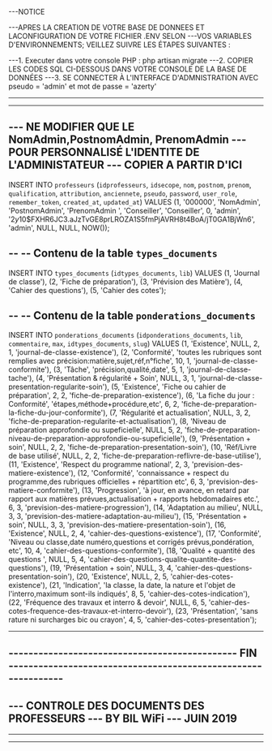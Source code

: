 ---NOTICE

---APRES LA CREATION DE VOTRE BASE DE DONNEES ET LACONFIGURATION DE VOTRE FICHIER .ENV SELON
---VOS VARIABLES D'ENVIRONNEMENTS; VEILLEZ SUIVRE LES ÉTAPES SUIVANTES :

---1. Executer dans votre console PHP : php artisan migrate
---2. COPIER LES CODES SQL CI-DESSOUS DANS VOTRE CONSOLE DE LA BASE DE DONNÉES
---3. SE CONNECTER À L'INTERFACE D'ADMNISTRATION AVEC pseudo = 'admin' et mot de passe = 'azerty'

-------------------------------------------------------------------------------------------------------
---
--- NE MODIFIER QUE LE NomAdmin,PostnomAdmin, PrenomAdmin
--- POUR PERSONNALISÉ L'IDENTITE DE L'ADMINISTATEUR 
--- COPIER A PARTIR D'ICI
---

INSERT INTO `professeurs` (`idprofesseurs`, `idsecope`, `nom`, `postnom`, `prenom`, `qualification`, `attribution`, `anciennete`, `pseudo`, `password`, `user_role`, `remember_token`, `created_at`, `updated_at`) VALUES
(1, '000000', 'NomAdmin', 'PostnomAdmin', 'PrenomAdmin ', 'Conseiller', 'Conseiller', 0, 'admin', '$2y$10$FXHR6JC3.aJzTvGE8prLROZA1S5fmPjAVRH8t4BoA/jT0GA1BjWn6', 'admin', NULL, NULL, NOW());


--
-- Contenu de la table `types_documents`
--

INSERT INTO `types_documents` (`idtypes_documents`, `lib`) VALUES
(1, 'Journal de classe'),
(2, 'Fiche de préparation'),
(3, 'Prévision des Matière'),
(4, 'Cahier des questions'),
(5, 'Cahier des cotes');

--
-- Contenu de la table `ponderations_documents`
--

INSERT INTO `ponderations_documents` (`idponderations_documents`, `lib`, `commentaire`, `max`, `idtypes_documents`, `slug`) VALUES
(1, 'Existence', NULL, 2, 1, 'journal-de-classe-existence'),
(2, 'Conformité', 'toutes les rubriques sont remplies avec précision:matière,sujet,réf,n°fiche', 10, 1, 'journal-de-classe-conformite'),
(3, 'Tâche', 'précision,qualité,date', 5, 1, 'journal-de-classe-tache'),
(4, 'Présentation & régularité + Soin', NULL, 3, 1, 'journal-de-classe-presentation-regularite-soin'),
(5, 'Existence', 'Fiche ou cahier de préparation', 2, 2, 'fiche-de-preparation-existence'),
(6, 'La fiche du jour : Conformité', 'étapes,méthode+procédure,etc', 6, 2, 'fiche-de-preparation-la-fiche-du-jour-conformite'),
(7, 'Régularité et actualisation', NULL, 3, 2, 'fiche-de-preparation-regularite-et-actualisation'),
(8, 'Niveau de préparation approfondie ou supeficielle', NULL, 5, 2, 'fiche-de-preparation-niveau-de-preparation-approfondie-ou-supeficielle'),
(9, 'Présentation + soin', NULL, 2, 2, 'fiche-de-preparation-presentation-soin'),
(10, 'Réf/Livre de base utilisé', NULL, 2, 2, 'fiche-de-preparation-reflivre-de-base-utilise'),
(11, 'Existence', 'Respect du programme national', 2, 3, 'prevision-des-matiere-existence'),
(12, 'Conformité', 'connaissance + respect du programme,des rubriques officielles + répartition etc', 6, 3, 'prevision-des-matiere-conformite'),
(13, 'Progression', 'à jour, en avance, en retard par rapport aux matières prévues,actualisation + rapports hebdomadaires etc.', 6, 3, 'prevision-des-matiere-progression'),
(14, 'Adaptation au milieu', NULL, 3, 3, 'prevision-des-matiere-adaptation-au-milieu'),
(15, 'Présentation + soin', NULL, 3, 3, 'prevision-des-matiere-presentation-soin'),
(16, 'Existence', NULL, 2, 4, 'cahier-des-questions-existence'),
(17, 'Conformité', 'Niveau ou classe,date numéro,questions et corrigés prévus,pondération, etc', 10, 4, 'cahier-des-questions-conformite'),
(18, 'Qualité + quantité des questions ', NULL, 5, 4, 'cahier-des-questions-qualite-quantite-des-questions'),
(19, 'Présentation + soin', NULL, 3, 4, 'cahier-des-questions-presentation-soin'),
(20, 'Existence', NULL, 2, 5, 'cahier-des-cotes-existence'),
(21, 'Indication', 'la classe, la date, la nature et l\'objet de l\'interro,maximum sont-ils indiqués', 8, 5, 'cahier-des-cotes-indication'),
(22, 'Fréquence des travaux et interro & devoir', NULL, 6, 5, 'cahier-des-cotes-frequence-des-travaux-et-interro-devoir'),
(23, 'Présentation', 'sans rature ni surcharges bic ou crayon', 4, 5, 'cahier-des-cotes-presentation');




-----------------------------------------------------------------------------------------------------------------
---------------------------------------------- FIN --------------------------------------------------------------
---
--- CONTROLE DES DOCUMENTS DES PROFESSEURS
---	BY BIL WiFi 
--- JUIN 2019
---
----
------------------------